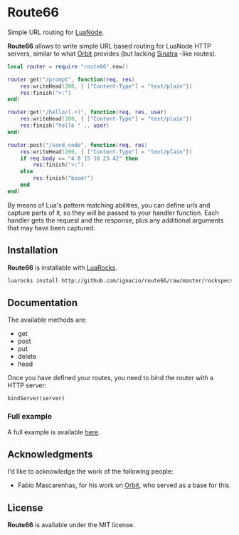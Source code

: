 # Route66 #

Simple URL routing for [LuaNode][1].

**Route66** allows to write simple URL based routing for LuaNode HTTP servers, similar to what [Orbit][2] provides 
(but lacking [Sinatra][3] -like routes).

```lua
local router = require "route66".new()

router:get("/prompt", function(req, res)
	res:writeHead(200, { ["Content-Type"] = "text/plain"})
	res:finish(">:")
end)

router:get("/hello/(.+)", function(req, res, user)
	res:writeHead(200, { ["Content-Type"] = "text/plain"})
	res:finish("hello " .. user)
end)

router:post("/send_code", function(req, res)
	res:writeHead(200, { ["Content-Type"] = "text/plain"})
	if req.body == "4 8 15 16 23 42" then
		res:finish(">:")
	else
		res:finish("boom!")
	end
end)
```

By means of Lua's pattern matching abilities, you can define urls and capture parts of it, so they will be passed to 
your handler function. Each handler gets the request and the response, plus any additional arguments that may have been 
captured.

## Installation #
**Route66** is installable with [LuaRocks][4].

```bash
luarocks install http://github.com/ignacio/route66/raw/master/rockspecs/route66-scm-1.rockspec
```

## Documentation #
The available methods are:

 - get
 - post
 - put
 - delete
 - head

Once you have defined your routes, you need to bind the router with a HTTP server:

    bindServer(server)

### Full example #

A full example is available [here](https://gist.github.com/751528).
<script src="https://gist.github.com/751528.js"> </script>

## Acknowledgments #
I'd like to acknowledge the work of the following people:

 - Fabio Mascarenhas, for his work on [Orbit][2], who served as a base for this.

 
## License #
**Route66** is available under the MIT license.


[1]: https://github.com/ignacio/luanode/
[2]: http://keplerproject.github.com/orbit/
[3]: http://www.sinatrarb.com/
[4]: http://www.luarocks.org/
